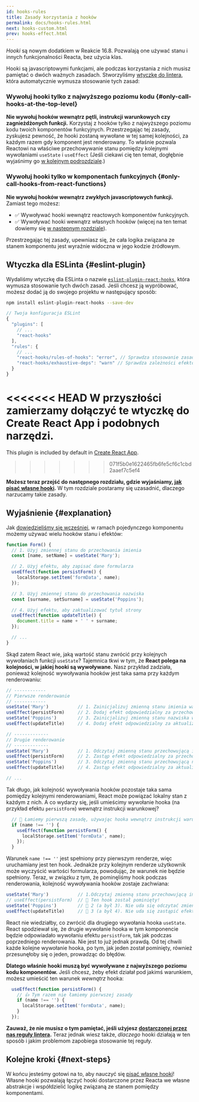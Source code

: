 ```yaml
---
id: hooks-rules
title: Zasady korzystania z hooków
permalink: docs/hooks-rules.html
next: hooks-custom.html
prev: hooks-effect.html
---
```


*Hooki* są nowym dodatkiem w Reakcie 16.8. Pozwalają one używać stanu i innych funkcjonalności Reacta, bez użycia klas.

Hooki są javascriptowymi funkcjami, ale podczas korzystania z nich musisz pamiętać o dwóch ważnych zasadach. Stworzyliśmy [wtyczkę do lintera](https://www.npmjs.com/package/eslint-plugin-react-hooks), która automatycznie wymusza stosowanie tych zasad:

### Wywołuj hooki tylko z najwyższego poziomu kodu {#only-call-hooks-at-the-top-level}

**Nie wywołuj hooków wewnątrz pętli, instrukcji warunkowych czy zagnieżdżonych funkcji.** Korzystaj z hooków tylko z najwyższego poziomu kodu twoich komponentów funkcyjnych. Przestrzegając tej zasady, zyskujesz pewność, że hooki zostaną wywołane w tej samej kolejności, za każdym razem gdy komponent jest renderowany. To właśnie pozwala Reactowi na właściwe przechowywanie stanu pomiędzy kolejnymi wywołaniami `useState` i `useEffect` (Jeśli ciekawi cię ten temat, dogłębnie wyjaśnimy go [w kolejnym podrozdziale](#explanation).)

### Wywołuj hooki tylko w komponentach funkcyjnych {#only-call-hooks-from-react-functions}

**Nie wywołuj hooków wewnątrz zwykłych javascriptowych funkcji.** Zamiast tego możesz:

* ✅ Wywoływać hooki wewnątrz reactowych komponentów funkcyjnych.
* ✅ Wywoływać hooki wewnątrz własnych hooków (więcej na ten temat dowiemy się [w następnym rozdziale](/docs/hooks-custom.html)).

Przestrzegając tej zasady, upewniasz się, że cała logika związana ze stanem komponentu jest wyraźnie widoczna w jego kodzie źródłowym.

## Wtyczka dla ESLinta {#eslint-plugin}

Wydaliśmy wtyczkę dla ESLinta o nazwie [`eslint-plugin-react-hooks`](https://www.npmjs.com/package/eslint-plugin-react-hooks), która wymusza stosowanie tych dwóch zasad. Jeśli chcesz ją wypróbować, możesz dodać ją do swojego projektu w następujący sposób:

```bash
npm install eslint-plugin-react-hooks --save-dev
```

```js
// Twoja konfiguracja ESLint
{
  "plugins": [
    // ...
    "react-hooks"
  ],
  "rules": {
    // ...
    "react-hooks/rules-of-hooks": "error", // Sprawdza stosowanie zasad hooków
    "react-hooks/exhaustive-deps": "warn" // Sprawdza zależności efektów
  }
}
```

<<<<<<< HEAD
W przyszłości zamierzamy dołączyć te wtyczkę do Create React App i podobnych narzędzi.
=======
This plugin is included by default in [Create React App](/docs/create-a-new-react-app.html#create-react-app).
>>>>>>> 071f5b0e1622465fb6fe5cf6c1cbd2aaef7c5ef4

**Możesz teraz przejść do następnego rozdziału, gdzie wyjaśniamy, [jak pisać własne hooki](/docs/hooks-custom.html).** W tym rozdziale postaramy się uzasadnić, dlaczego narzucamy takie zasady.

## Wyjaśnienie {#explanation}

Jak [dowiedzieliśmy się wcześniej](/docs/hooks-state.html#tip-using-multiple-state-variables), w ramach pojedynczego komponentu możemy używać wielu hooków stanu i efektów:

```js
function Form() {
  // 1. Użyj zmiennej stanu do przechowania imienia
  const [name, setName] = useState('Mary');

  // 2. Użyj efektu, aby zapisać dane formularza
  useEffect(function persistForm() {
    localStorage.setItem('formData', name);
  });

  // 3. Użyj zmiennej stanu do przechowania nazwiska
  const [surname, setSurname] = useState('Poppins');

  // 4. Użyj efektu, aby zaktualizować tytuł strony
  useEffect(function updateTitle() {
    document.title = name + ' ' + surname;
  });

  // ...
}
```

Skąd zatem React wie, jaką wartość stanu zwrócić przy kolejnych wywołaniach funkcji `useState`? Tajemnica tkwi w tym, że **React polega na kolejności, w jakiej hooki są wywoływane.** Nasz przykład zadziała, ponieważ kolejność wywoływania hooków jest taka sama przy każdym renderowaniu:

```js
// ------------
// Pierwsze renderowanie
// ------------
useState('Mary')           // 1. Zainicjalizuj zmienną stanu imienia wartością „Mary”
useEffect(persistForm)     // 2. Dodaj efekt odpowiedzialny za przechowywanie danych formularza
useState('Poppins')        // 3. Zainicjalizuj zmienną stanu nazwiska wartością „Poppins”
useEffect(updateTitle)     // 4. Dodaj efekt odpowiedzialny za aktualizację tytułu

// -------------
// Drugie renderowanie
// -------------
useState('Mary')           // 1. Odczytaj zmienną stanu przechowującą imię (argument został zignorowany)
useEffect(persistForm)     // 2. Zastąp efekt odpowiedzialny za przechowywanie danych
useState('Poppins')        // 3. Odczytaj zmienną stanu przechowującą nazwisko (argument został zignorowany)
useEffect(updateTitle)     // 4. Zastąp efekt odpowiedzialny za aktualizację tytułu

// ...
```

Tak długo, jak kolejność wywoływania hooków pozostaje taka sama pomiędzy kolejnymi renderowaniami, React może powiązać lokalny stan z każdym z nich. A co wydarzy się, jeśli umieścimy wywołanie hooka (na przykład efektu `persistForm`) wewnątrz instrukcji warunkowej?

```js
  // 🔴 Łamiemy pierwszą zasadę, używając hooka wewnątrz instrukcji warunkowej
  if (name !== '') {
    useEffect(function persistForm() {
      localStorage.setItem('formData', name);
    });
  }
```

Warunek `name !== ''` jest spełniony przy pierwszym renderze, więc uruchamiany jest ten hook. Jednakże przy kolejnym renderze użytkownik może wyczyścić wartości formularza, powodując, że warunek nie będzie spełniony. Teraz, w związku z tym, że pominęliśmy hook podczas renderowania, kolejność wywoływania hooków zostaje zachwiana:

```js
useState('Mary')           // 1.Odczytaj zmienną stanu przechowującą imię (argument został zignorowany)
// useEffect(persistForm)  // 🔴 Ten hook został pominięty!
useState('Poppins')        // 🔴 2 (a był 3). Nie uda się odczytać zmiennej stanu
useEffect(updateTitle)     // 🔴 3 (a był 4). Nie uda się zastąpić efektu
```

React nie wiedziałby, co zwrócić dla drugiego wywołania hooka `useState`. React spodziewał się, że drugie wywołanie hooka w tym komponencie będzie odpowiadało wywołaniu efektu `persistForm`, tak jak podczas poprzedniego renderowania. Nie jest to już jednak prawdą. Od tej chwili każde kolejne wywołanie hooka, po tym, jak jeden został pominięty, również przesunęłoby się o jeden, prowadząc do błędów.

**Dlatego właśnie hooki muszą być wywoływane z najwyższego poziomu kodu komponentów.** Jeśli chcesz, żeby efekt działał pod jakimś warunkiem, możesz umieścić ten warunek *wewnątrz* hooka:

```js
  useEffect(function persistForm() {
    // 👍 Tym razem nie łamiemy pierwszej zasady
    if (name !== '') {
      localStorage.setItem('formData', name);
    }
  });
```

**Zauważ, że nie musisz o tym pamiętać, jeśli użyjesz [dostarczonej przez nas reguły lintera](https://www.npmjs.com/package/eslint-plugin-react-hooks).** Teraz jednak wiesz także, *dlaczego* hooki działają w ten sposób i jakim problemom zapobiega stosowanie tej reguły.

## Kolejne kroki {#next-steps}

W końcu jesteśmy gotowi na to, aby nauczyć się [pisać własne hooki](/docs/hooks-custom.html)! Własne hooki pozwalają łączyć hooki dostarczone przez Reacta we własne abstrakcje i współdzielić logikę związaną ze stanem pomiędzy komponentami.
